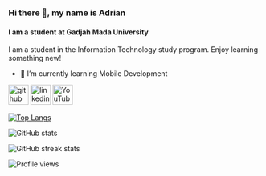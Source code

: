 ### Hi there 👋, my name is Adrian
#### I am a student at Gadjah Mada University
I am a student in the Information Technology study program. Enjoy learning something new!

- 🌱 I’m currently learning Mobile Development 


[<img src='https://cdn.jsdelivr.net/npm/simple-icons@3.0.1/icons/github.svg' alt='github' height='40'>](https://github.com/Adrian463588)  [<img src='https://cdn.jsdelivr.net/npm/simple-icons@3.0.1/icons/linkedin.svg' alt='linkedin' height='40'>](https://www.linkedin.com/in/adrian-syah-abidin-0416b81b9/)  [<img src='https://cdn.jsdelivr.net/npm/simple-icons@3.0.1/icons/youtube.svg' alt='YouTube' height='40'>](https://www.youtube.com/channel/UCNZuLKj-4RvSqjC2_l_Rmiw)  

[![Top Langs](https://github-readme-stats.vercel.app/api/top-langs/?username=Adrian463588)](https://github.com/anuraghazra/github-readme-stats)

![GitHub stats](https://github-readme-stats.vercel.app/api?username=Adrian463588&show_icons=true&count_private=true)  

![GitHub streak stats](https://github-readme-streak-stats.herokuapp.com/?user=Adrian463588)  

![Profile views](https://gpvc.arturio.dev/Adrian463588)  

